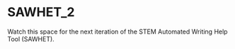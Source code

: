 # SAWHET_2
Watch this space for the next iteration of the STEM Automated Writing Help Tool (SAWHET).
